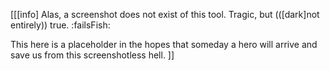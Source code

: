 [[[info]
Alas, a screenshot does not exist of this tool.  Tragic, but (([dark]not entirely)) true. :failsFish:

This here is a placeholder in the hopes that someday a hero will arrive and save us from this screenshotless hell.
]]